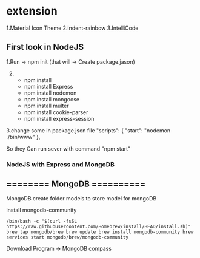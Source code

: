 # extension
1.Material Icon Theme
2.indent-rainbow
3.IntelliCode


## First look in NodeJS

1.Run -> npm init (that will -> Create package.jason)

2.  * npm install
    * npm install Express
    * npm install nodemon
    * npm install mongoose
    * npm install multer
    * npm install cookie-parser
    * npm install express-session

3.change some in package.json file
"scripts": {
    "start": "nodemon ./bin/www"
},

So they Can run sever with command "npm start"

### NodeJS with Express and MongoDB

## ======== MongoDB ==========
MongoDB create folder models to store model for mongoDB

install mongodb-community

`
/bin/bash -c "$(curl -fsSL https://raw.githubusercontent.com/Homebrew/install/HEAD/install.sh)"
brew tap mongodb/brew
brew update
brew install mongodb-community
brew services start mongodb/brew/mongodb-community
`


Download Program -> MongoDB compass